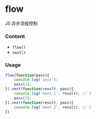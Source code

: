 # flow
JS 异步流程控制

### Content
- `flow()`
- `next()`

### Usage
```js
flow(function(pass){
	console.log('init');
    pass(3);
}).next(function(result, pass){
	console.log('next 1', result); // 3
    pass(2);
}).next(function(result, pass){
	console.log('next 2', result); // 2
})
```